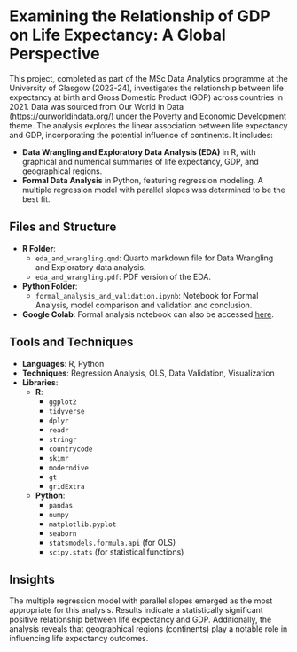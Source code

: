 # Examining the Relationship of GDP on Life Expectancy: A Global Perspective

This project, completed as part of the MSc Data Analytics programme at the University of Glasgow (2023-24), investigates the relationship between life expectancy at birth and Gross Domestic Product (GDP) across countries in 2021. Data was sourced from Our World in Data (https://ourworldindata.org/) under the Poverty and Economic Development theme. The analysis explores the linear association between life expectancy and GDP, incorporating the potential influence of continents. It includes:
- **Data Wrangling and Exploratory Data Analysis (EDA)** in R, with graphical and numerical summaries of life expectancy, GDP, and geographical regions.
- **Formal Data Analysis** in Python, featuring regression modeling. A multiple regression model with parallel slopes was determined to be the best fit.


## Files and Structure
- **R Folder**:
  - `eda_and_wrangling.qmd`: Quarto markdown file for Data Wrangling and Exploratory data analysis.
  - `eda_and_wrangling.pdf`: PDF version of the EDA.
- **Python Folder**:
  - `formal_analysis_and_validation.ipynb`: Notebook for Formal Analysis, model comparison and validation and conclusion.
- **Google Colab**: Formal analysis notebook can also be accessed [here](https://colab.research.google.com/drive/1qH4r2_tzG0y7dqGfwTvmfoqtNIYwKloI#scrollTo=zBPJa5sfywVm).

## Tools and Techniques
- **Languages**: R, Python
- **Techniques**: Regression Analysis, OLS, Data Validation, Visualization
- **Libraries**: 
  - **R**: 
    - `ggplot2`  
    - `tidyverse`  
    - `dplyr`  
    - `readr`  
    - `stringr`  
    - `countrycode`  
    - `skimr`  
    - `moderndive`  
    - `gt`  
    - `gridExtra`
  - **Python**: 
    - `pandas`  
    - `numpy`  
    - `matplotlib.pyplot`  
    - `seaborn`  
    - `statsmodels.formula.api` (for OLS)  
    - `scipy.stats` (for statistical functions)

## Insights
The multiple regression model with parallel slopes emerged as the most appropriate for this analysis. Results indicate a statistically significant positive relationship between life expectancy and GDP. Additionally, the analysis reveals that geographical regions (continents) play a notable role in influencing life expectancy outcomes.
